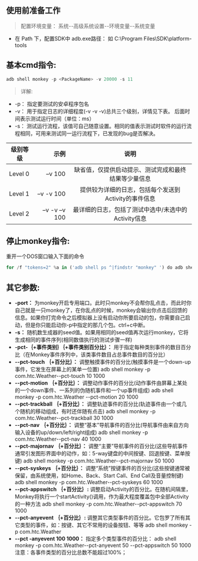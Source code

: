 ## 使用前准备工作
>配置环境变量：  系统--高级系统设置--环境变量--系统变量
- 在 Path 下，配置SDK中 adb.exe路径： 如   C:\Program Files\SDK\platform-tools

## 基本cmd指令:
````python
adb shell monkey -p <PackageName> -v 20000 -s 11
````
>详解:
- -p： 指定要测试的安卓程序包名
- -v： 用于指定日志的详细程度(-v -v -v)总共三个级别，详情见下表。 后面时间表示测试运行时间（单位：ms）
- -s： 测试运行流程，该值可自己随意设置。相同的值表示测试时软件的运行流程相同，可用来测试同一运行流程下，已发现的bug是否解决。

| 级别等级    | 示例   |  说明  |
| --------   | -----:  | :----:  |
| Level 0     | –v 100 |   缺省值，仅提供启动提示、测试完成和最终结果等少量信息    |
| Level 1     | –v -v 100   |   提供较为详细的日志，包括每个发送到Activity的事件信息 |
| Level 2     | –v -v –v 100 | 最详细的日志，包括了测试中选中/未选中的Activity信息 |


## 停止monkey指令:
重开一个DOS窗口输入下面的命令
````python
for /f "tokens=2" %a in ('adb shell ps ^|findstr "monkey" ') do adb shell kill %a
````

## 其它参数:
- **-port：** 为monkey开启专用端口。此时只monkey不会帮你乱点击，而此时你自己就是一只monkey了，在你乱点的时候，monkey会输出你点击后回馈的信息。如果你打完命令之后模拟器上没有启动你所要启动的包，你需要自己启动，但是你只能启动你-p中指定的那几个包。ctrl+c中断。
- **-s：** 随机数生成器的seed值。如果用相同的seed值再次运行monkey，它将生成相同的事件序列(相同数值执行的测试步骤一样)
- **-pct-｛+事件类别｝｛+事件类别百分比｝：**
用于指定每种类别事件的数目百分比（在Monkey事件序列中，该类事件数目占总事件数目的百分比）
- **--pct-touch ｛+百分比｝：**
调整触摸事件的百分比(触摸事件是一个down-up事件，它发生在屏幕上的某单一位置)
adb shell monkey -p com.htc.Weather--pct-touch 10 1000
- **--pct-motion ｛+百分比｝：**
调整动作事件的百分比(动作事件由屏幕上某处的一个down事件、一系列的伪随机事件和一个up事件组成) adb shell monkey -p com.htc.Weather --pct-motion 20 1000
- **--pct-trackball ｛+百分比｝：**
调整轨迹事件的百分比(轨迹事件由一个或几个随机的移动组成，有时还伴随有点击)
adb shell monkey -p com.htc.Weather--pct-trackball 30 1000
- **--pct-nav ｛+百分比｝：**
调整“基本”导航事件的百分比(导航事件由来自方向输入设备的up/down/left/right组成)
adb shell monkey -p com.htc.Weather--pct-nav 40 1000
- **--pct-majornav ｛+百分比｝：**
调整“主要”导航事件的百分比(这些导航事件通常引发图形界面中的动作，如：5-way键盘的中间按键、回退按键、菜单按键)
adb shell monkey -p com.htc.Weather--pct-majornav 50 1000
- **--pct-syskeys ｛+百分比｝：**
调整“系统”按键事件的百分比(这些按键通常被保留，由系统使用，如Home、Back、Start Call、End Call及音量控制键)
adb shell monkey -p com.htc.Weather--pct-syskeys 60 1000
- **--pct-appswitch ｛+百分比｝:**
调整启动Activity的百分比。在随机间隔里，Monkey将执行一个startActivity()调用，作为最大程度覆盖包中全部Activity的一种方法
adb shell monkey -p com.htc.Weather--pct-appswitch 70 1000
- **--pct-anyevent ｛+百分比｝:**
调整其它类型事件的百分比。它包罗了所有其它类型的事件，如：按键、其它不常用的设备按钮、等等
adb shell monkey -p com.htc.Weather
- **--pct -anyevent 100 1000：**  指定多个类型事件的百分比：
adb shell monkey -p com.htc.Weather--pct-anyevent 50 --pct-appswitch 50 1000
注意：各事件类型的百分比总数不能超过100%；
